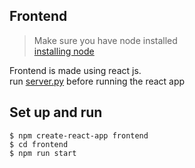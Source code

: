 ## Frontend

> Make sure you have node installed  
> [installing node](https://nodejs.org/en/download/current)   

Frontend is made using react js.    
run [server.py](https://github.com/devarsh-12/VernaTech-Translator/blob/main/core/web_app/server.py) before running the react app  


## Set up and run

`$ npm create-react-app frontend`   
`$ cd frontend`  
`$ npm run start`   
